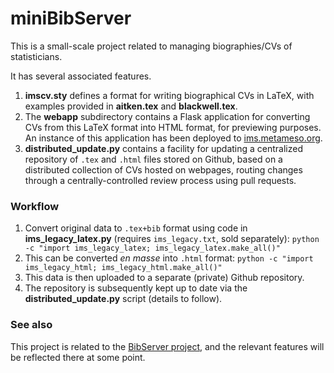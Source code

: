 miniBibServer
=============

This is a small-scale project related to managing biographies/CVs of statisticians.

It has several associated features.

1. **imscv.sty** defines a format for writing biographical CVs in LaTeX, with examples provided in **aitken.tex** and **blackwell.tex**.
1. The **webapp** subdirectory contains a Flask application for converting CVs from this LaTeX format into HTML format, for previewing purposes.  An instance of this application has been deployed to [ims.metameso.org](http://ims.metameso.org).
1. **distributed_update.py** contains a facility for updating a centralized repository of `.tex` and `.html` files stored on Github, based on a distributed collection of CVs hosted on webpages, routing changes through a centrally-controlled review process using pull requests.

### Workflow

1. Convert original data to `.tex+bib` format using code in **ims_legacy_latex.py** (requires `ims_legacy.txt`, sold separately):
```python -c "import ims_legacy_latex; ims_legacy_latex.make_all()"```
1. This can be converted _en masse_ into `.html` format:
```python -c "import ims_legacy_html; ims_legacy_html.make_all()"```
1. This data is then uploaded to a separate (private) Github repository.
1. The repository is subsequently kept up to date via the **distributed_update.py** script (details to follow).

### See also

This project is related to the [BibServer project](https://github.com/holtzermann17/bibserver), and the relevant
features will be reflected there at some point.